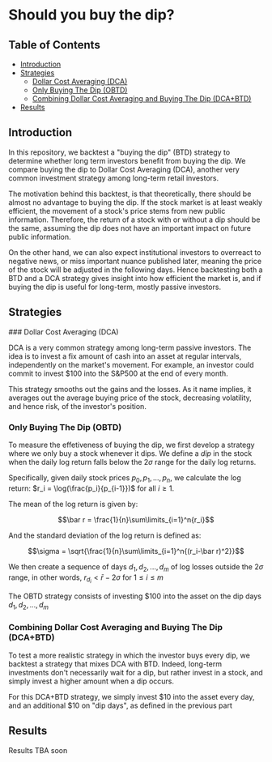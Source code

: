 # Should you buy the dip?

## Table of Contents

- [Introduction](#introduction)
- [Strategies](#strategies)
  - [Dollar Cost Averaging (DCA)](#dollar-cost-averaging-dca)
  - [Only Buying The Dip (OBTD)](#only-buying-the-dip-obtd)
  - [Combining Dollar Cost Averaging and Buying The Dip (DCA+BTD)](#combining-dollar-cost-averaging-and-buying-the-dip-dcabtd)
- [Results](#results)

## Introduction

In this repository, we backtest a "buying the dip" (BTD) strategy to determine whether long term investors benefit from buying the dip. We compare buying the dip to Dollar Cost Averaging (DCA), another very common investment strategy among long-term retail investors.

The motivation behind this backtest, is that theoretically, there should be almost no advantage to buying the dip. If the stock market is at least weakly efficient, the movement of a stock's price stems from new public information. Therefore, the return of a stock with or without a dip should be the same, assuming the dip does not have an important impact on future public information.

On the other hand, we can also expect institutional investors to overreact to negative news, or miss important nuance published later, meaning the price of the stock will be adjusted in the following days. Hence backtesting both a BTD and a DCA strategy gives insight into how efficient the market is, and if buying the dip is useful for long-term, mostly passive investors.

## Strategies

### Dollar Cost Averaging (DCA)

DCA is a very common strategy among long-term passive investors. The idea is to invest a fix amount of cash into an asset at regular intervals, independently on the market's movement. For example, an investor could commit to invest $100 into the S&P500 at the end of every month.

This strategy smooths out the gains and the losses. As it name implies, it averages out the average buying price of the stock, decreasing volatility, and hence risk, of the investor's position.

### Only Buying The Dip (OBTD)

To measure the effetiveness of buying the dip, we first develop a strategy where we only buy a stock whenever it dips. We define a _dip_ in the stock when the daily log return falls below the $2\sigma$ range for the daily log returns.

Specifically, given daily stock prices $p_0, p_1, ..., p_n$, we calculate the log return: $r_i = \log(\frac{p_i}{p_{i-1}})$ for all $i \ge 1$.

The mean of the log return is given by:

$$\bar r = \frac{1}{n}\sum\limits_{i=1}^n{r_i}$$

And the standard deviation of the log return is defined as:

$$\sigma = \sqrt{\frac{1}{n}\sum\limits_{i=1}^n{(r_i-\bar r)^2}}$$

We then create a sequence of days $d_1, d_2, ..., d_m$ of log losses outside the $2\sigma$ range, in other words, $r_{d_i} < \bar r - 2\sigma$ for $1\le i \le m$

The OBTD strategy consists of investing $100 into the asset on the dip days $d_1, d_2, ..., d_m$

### Combining Dollar Cost Averaging and Buying The Dip (DCA+BTD)

To test a more realistic strategy in which the investor buys every dip, we backtest a strategy that mixes DCA with BTD. Indeed, long-term investments don't necessarily wait for a dip, but rather invest in a stock, and simply invest a higher amount when a dip occurs.

For this DCA+BTD strategy, we simply invest $10 into the asset every day, and an additional $10 on "dip days", as defined in the previous part

## Results

Results TBA soon
